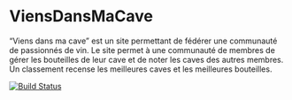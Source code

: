 # ViensDansMaCave

“Viens dans ma cave” est un site permettant de fédérer une communauté de passionnés de vin.
Le site permet à une communauté de membres de gérer les bouteilles de leur cave et de noter les caves des autres membres.
Un classement recense les meilleures caves et les meilleures bouteilles.

[![Build Status](https://travis-ci.org/Oxynos/ViensDansMaCave.svg)](https://travis-ci.org/Oxynos/ViensDansMaCave)
